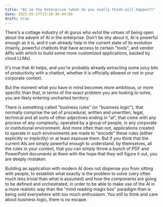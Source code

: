 ```yaml
---
title: "AI in the Enterprise (what do you really think will happen?)"
date: 2025-05-27T13:26:46-04:00
draft: true
---
```


There's a cottage industry of AI gurus who extol the virtues of being
open about the advent of AI in the enterprise. Don't be shy about it,
AI is powerful enough as it is, and it can already help in the current
state of its evolution (mainly, powerful chatbots that have access to
certain "tools", and vendor APIs with which to build some more
customized applications, backed by cloud LLMs).

It's true that AI helps, and you're probably already extracting some
juicy bits of productivity with a chatbot, whether it is officially
allowed or not in your corporate context.

But the moment what you have in mind becomes more ambitious, or
more specific than that, in terms of the exact problem you are looking
to solve, you are likely entering uncharted territory.

There is something called "business rules" (or "business logic"), that
normally comprise the set of procedural, written and unwritten, legal,
technical and all sorts of other adjectives ending in "al", that come
with any process of any complexity, operated by a group of people, in
any corporate or institutional environment. And more often than not,
applications created to operate in such environments are made to
"encode" these rules (either explicitly or implicitly) or at least
espouse them. But if you think that the current AIs are simply
powerful enough to understand, by themselves, all the rules in your
context, that you can simply throw a bunch of PDF and PowerPoint
documents at them with the hope that they will figure it out, you are
deeply mistaken.

Building an application with modern AI does not dispense you from
sitting with people, to establish what exactly is the problem to solve
(very often much less trivial than what is assumed) and how the
components are going to be defined and orchestrated, in order to be
able to make use of the AI in a more realistic way than the "mind
reading magix box" paradigm than is being sold everywhere with too
much enthusiasm. You still to think and care about business logic,
there is no escape.
